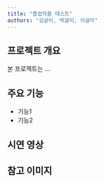 ```yaml
---
title: "졸업작품 테스트"
authors: "김글미, 박글미, 이글미"
---
```


## 프로젝트 개요

본 프로젝트는 ...

## 주요 기능

- 기능1
- 기능2

## 시연 영상


## 참고 이미지


